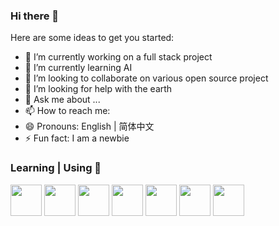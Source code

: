 ### Hi there 👋


Here are some ideas to get you started:

- 🔭 I’m currently working on a full stack project
- 🌱 I’m currently learning AI
- 👯 I’m looking to collaborate on various open source project
- 🤔 I’m looking for help with the earth
- 💬 Ask me about ...
- 📫 How to reach me: 
- 😄 Pronouns: English | 简体中文
- ⚡ Fun fact: I am a newbie


### Learning | Using 🧠
<code><a href="https://www.python.org/" target="_blank"><img height="50" src="https://www.vectorlogo.zone/logos/python/python-ar21.svg"></a></code>
<code><a href="https://code.visualstudio.com" target="_blank"><img height="50" src="https://www.vectorlogo.zone/logos/visualstudio_code/visualstudio_code-ar21.svg"></a></code> 
<code><a href="https://git-scm.com/" target="_blank"><img height="50" src="https://www.vectorlogo.zone/logos/git-scm/git-scm-ar21.svg"></a></code>
<code><a href="https://www.djangoproject.com/" target="_blank"><img height="50" src="https://www.vectorlogo.zone/logos/djangoproject/djangoproject-ar21.svg"></a></code>
<code><a href="https://www.docker.com/" target="_blank"><img height="50" src="https://www.vectorlogo.zone/logos/docker/docker-ar21.svg"></a></code>
<code><a href="https://ubuntu.com/" target="_blank"><img height="50" src="https://www.vectorlogo.zone/logos/ubuntu/ubuntu-ar21.svg"></a></code>
<code><a href="https://pytorch.org/" target="_blank"><img height="50" src="https://www.vectorlogo.zone/logos/pytorch/pytorch-ar21.svg"></a></code>



